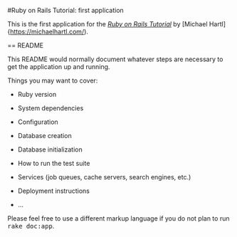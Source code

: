 #Ruby on Rails Tutorial: first application

This is the first application for the [*Ruby on Rails Tutorial*](https://railstutorial.org) by [Michael Hartl]{https://michaelhartl.com/).

== README

This README would normally document whatever steps are necessary to get the
application up and running.

Things you may want to cover:

* Ruby version

* System dependencies

* Configuration

* Database creation

* Database initialization

* How to run the test suite

* Services (job queues, cache servers, search engines, etc.)

* Deployment instructions

* ...


Please feel free to use a different markup language if you do not plan to run
<tt>rake doc:app</tt>.
